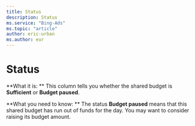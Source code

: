 ```yaml
---
title: Status
description: Status
ms.service: "Bing-Ads"
ms.topic: "article"
author: eric-urban
ms.author: eur
---
```


# Status

**What it is: **        This column tells you whether the shared budget is **Sufficient** or **Budget paused**.

**What you need to know: **       The status **Budget paused** means that this shared budget has run out of funds for the day. You may want to consider raising its budget amount.


